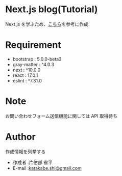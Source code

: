 # Next.js blog(Tutorial)
Next.js を学ぶため、[こちら](https://qiita.com/thesugar/items/01896c1faa8241e6b1bc)を参考に作成

# Requirement

* bootstrap   : 5.0.0-beta3
* gray-matter : ^4.0.3
* next        : ^10.0.0
* react       : 17.0.1
* eslint      : ^7.31.0

# Note

お問い合わせフォーム送信機能に関しては API 取得待ち

# Author

作成情報を列挙する

* 作成者  :片伯部 省平
* E-mail  :katakabe.shi@gmail.com